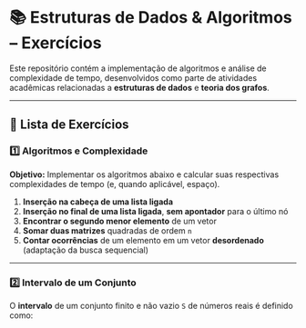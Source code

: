 # 📚 Estruturas de Dados & Algoritmos – Exercícios

Este repositório contém a implementação de algoritmos e análise de complexidade de tempo, desenvolvidos como parte de atividades acadêmicas relacionadas a **estruturas de dados** e **teoria dos grafos**.

---

## 📝 Lista de Exercícios

### 1️⃣ Algoritmos e Complexidade

**Objetivo:** Implementar os algoritmos abaixo e calcular suas respectivas complexidades de tempo (e, quando aplicável, espaço).

1. **Inserção na cabeça de uma lista ligada**
2. **Inserção no final de uma lista ligada**, **sem apontador** para o último nó
3. **Encontrar o segundo menor elemento** de um vetor
4. **Somar duas matrizes** quadradas de ordem `n`
5. **Contar ocorrências** de um elemento em um vetor **desordenado** (adaptação da busca sequencial)

---

### 2️⃣ Intervalo de um Conjunto

O **intervalo** de um conjunto finito e não vazio `S` de números reais é definido como:

